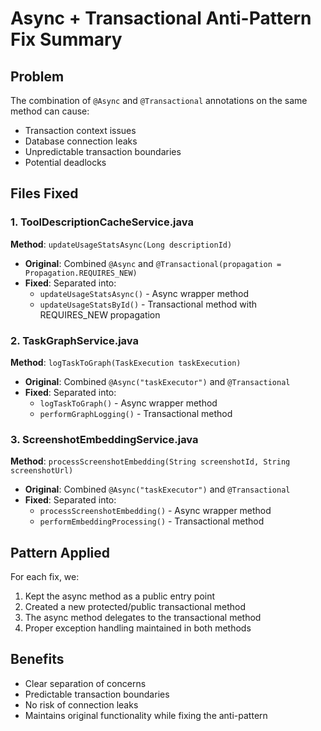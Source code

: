 # Async + Transactional Anti-Pattern Fix Summary

## Problem
The combination of `@Async` and `@Transactional` annotations on the same method can cause:
- Transaction context issues
- Database connection leaks
- Unpredictable transaction boundaries
- Potential deadlocks

## Files Fixed

### 1. ToolDescriptionCacheService.java
**Method**: `updateUsageStatsAsync(Long descriptionId)`
- **Original**: Combined `@Async` and `@Transactional(propagation = Propagation.REQUIRES_NEW)`
- **Fixed**: Separated into:
  - `updateUsageStatsAsync()` - Async wrapper method
  - `updateUsageStatsById()` - Transactional method with REQUIRES_NEW propagation

### 2. TaskGraphService.java
**Method**: `logTaskToGraph(TaskExecution taskExecution)`
- **Original**: Combined `@Async("taskExecutor")` and `@Transactional`
- **Fixed**: Separated into:
  - `logTaskToGraph()` - Async wrapper method
  - `performGraphLogging()` - Transactional method

### 3. ScreenshotEmbeddingService.java
**Method**: `processScreenshotEmbedding(String screenshotId, String screenshotUrl)`
- **Original**: Combined `@Async("taskExecutor")` and `@Transactional`
- **Fixed**: Separated into:
  - `processScreenshotEmbedding()` - Async wrapper method
  - `performEmbeddingProcessing()` - Transactional method

## Pattern Applied
For each fix, we:
1. Kept the async method as a public entry point
2. Created a new protected/public transactional method
3. The async method delegates to the transactional method
4. Proper exception handling maintained in both methods

## Benefits
- Clear separation of concerns
- Predictable transaction boundaries
- No risk of connection leaks
- Maintains original functionality while fixing the anti-pattern